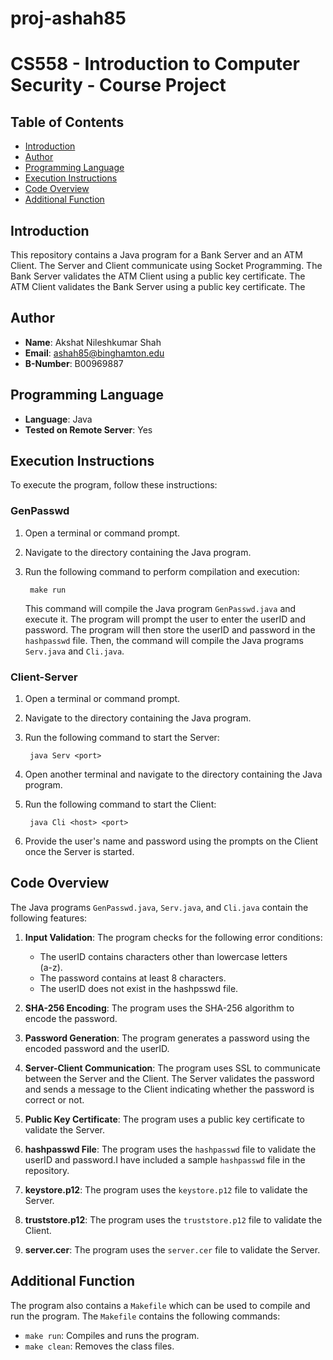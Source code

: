 # proj-ashah85

# CS558 - Introduction to Computer Security - Course Project

## Table of Contents

- [Introduction](#introduction)
- [Author](#author)
- [Programming Language](#programming-language)
- [Execution Instructions](#execution-instructions)
- [Code Overview](#code-overview)
- [Additional Function](#additional-function)

## Introduction

This repository contains a Java program for a Bank Server and an ATM
Client. The Server and Client communicate using Socket Programming. The
Bank Server validates the ATM Client using a public key certificate. The
ATM Client validates the Bank Server using a public key certificate. The

## Author

- **Name**: Akshat Nileshkumar Shah
- **Email**: ashah85@binghamton.edu
- **B-Number**: B00969887

## Programming Language

- **Language**: Java
- **Tested on Remote Server**: Yes

## Execution Instructions

To execute the program, follow these instructions:

### GenPasswd

1. Open a terminal or command prompt.
2. Navigate to the directory containing the Java program.
3. Run the following command to perform compilation and execution:

        make run

   This command will compile the Java program `GenPasswd.java` and
   execute it. The program will prompt the user to enter the userID
   and password. The program will then store the userID and password
   in the `hashpasswd` file. Then, the command will compile the Java
   programs `Serv.java` and `Cli.java`.

### Client-Server

1. Open a terminal or command prompt.
2. Navigate to the directory containing the Java program.
3. Run the following command to start the Server:

        java Serv <port>
4. Open another terminal and navigate to the directory containing the
   Java program.
5. Run the following command to start the Client:

        java Cli <host> <port>
6. Provide the user's name and password using the prompts on the Client
   once the Server is started.

## Code Overview

The Java programs `GenPasswd.java`, `Serv.java`, and `Cli.java` contain
the following features:

1. **Input Validation**: The program checks for the following error
   conditions:

    - The userID contains characters other than lowercase letters    
      (a-z).
    - The password contains at least 8 characters.
    - The userID does not exist in the hashpsswd file.

2. **SHA-256 Encoding**: The program uses the SHA-256 algorithm to
   encode the password.

3. **Password Generation**: The program generates a password using the
   encoded password and the userID.

4. **Server-Client Communication**: The program uses SSL to communicate
   between the Server and the Client. The Server validates the password
   and sends a message to the Client indicating whether the password is
   correct or not.

5. **Public Key Certificate**: The program uses a public key certificate
   to validate the Server.

6. **hashpasswd File**: The program uses the `hashpasswd` file to validate
   the userID and password.I have included a sample `hashpasswd` file in
   the repository.
7. **keystore.p12**: The program uses the `keystore.p12` file to
   validate the Server.
8. **truststore.p12**: The program uses the `truststore.p12` file to
   validate the Client.
9. **server.cer**: The program uses the `server.cer` file to validate
   the Server.

## Additional Function

The program also contains a `Makefile` which can be used to compile and
run the program. The `Makefile` contains the following commands:

- `make run`: Compiles and runs the program.
- `make clean`: Removes the class files.